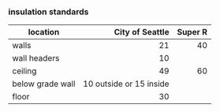 
### insulation standards

| location | City of Seattle | Super R |
| -------- | -------: | --------: |
| walls    | 21      | 40 | 
| wall headers       | 10 | 
| ceiling  | 49      | 60 |
| below grade wall | 10 outside or 15 inside | |
| floor    | 30      | |
